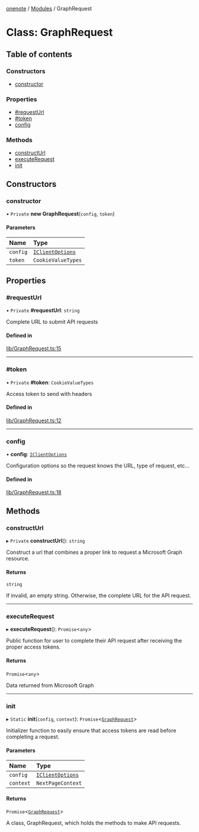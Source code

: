 [onenote](../README.md) / [Modules](../modules.md) / GraphRequest

# Class: GraphRequest

## Table of contents

### Constructors

- [constructor](GraphRequest.md#constructor)

### Properties

- [#requestUrl](GraphRequest.md##requesturl)
- [#token](GraphRequest.md##token)
- [config](GraphRequest.md#config)

### Methods

- [constructUrl](GraphRequest.md#constructurl)
- [executeRequest](GraphRequest.md#executerequest)
- [init](GraphRequest.md#init)

## Constructors

### constructor

• `Private` **new GraphRequest**(`config`, `token`)

#### Parameters

| Name | Type |
| :------ | :------ |
| `config` | [`IClientOptions`](../interfaces/IClientOptions.md) |
| `token` | `CookieValueTypes` |

## Properties

### #requestUrl

• `Private` **#requestUrl**: `string`

Complete URL to submit API requests

#### Defined in

[lib/GraphRequest.ts:15](https://gitlab.com/ennovar1/OneNote/-/blob/ad85137/lib/GraphRequest.ts#L15)

___

### #token

• `Private` **#token**: `CookieValueTypes`

Access token to send with headers

#### Defined in

[lib/GraphRequest.ts:12](https://gitlab.com/ennovar1/OneNote/-/blob/ad85137/lib/GraphRequest.ts#L12)

___

### config

• **config**: [`IClientOptions`](../interfaces/IClientOptions.md)

Configuration options so the request knows the URL, type of request, etc...

#### Defined in

[lib/GraphRequest.ts:18](https://gitlab.com/ennovar1/OneNote/-/blob/ad85137/lib/GraphRequest.ts#L18)

## Methods

### constructUrl

▸ `Private` **constructUrl**(): `string`

Construct a url that combines a proper link to request a Microsoft Graph resource.

#### Returns

`string`

If invalid, an empty string. Otherwise, the complete URL for the API request.

___

### executeRequest

▸ **executeRequest**(): `Promise`<`any`\>

Public function for user to complete their API request after receiving the proper access tokens.

#### Returns

`Promise`<`any`\>

Data returned from Microsoft Graph

___

### init

▸ `Static` **init**(`config`, `context`): `Promise`<[`GraphRequest`](GraphRequest.md)\>

Initializer function to easily ensure that access tokens are read before completing a request.

#### Parameters

| Name | Type |
| :------ | :------ |
| `config` | [`IClientOptions`](../interfaces/IClientOptions.md) |
| `context` | `NextPageContext` |

#### Returns

`Promise`<[`GraphRequest`](GraphRequest.md)\>

A class, GraphRequest, which holds the methods to make API requests.
